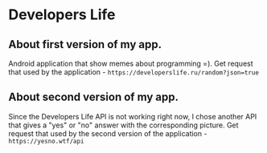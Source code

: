 # Developers Life
## About first version of my app.
Android application that show memes about programming =).
Get request that used by the application - `https://developerslife.ru/random?json=true`
## About second version of my app.
Since the Developers Life API is not working right now, I chose another API that gives a "yes" or "no" answer with the corresponding picture.
Get request that used by the second version of the application - `https://yesno.wtf/api`
